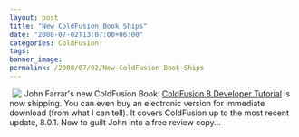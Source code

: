 ```yaml
---
layout: post
title: "New ColdFusion Book Ships"
date: "2008-07-02T13:07:00+06:00"
categories: ColdFusion 
tags: 
banner_image: 
permalink: /2008/07/02/New-ColdFusion-Book-Ships
---
```


<img src="https://static.raymondcamden.com/images/cfjedi/cfdt2.jpg" align="left" hspace="5"> John Farrar's new ColdFusion Book: <a href="http://www.packtpub.com/coldfusion-8-developer-tutorial/book">ColdFusion 8 Developer Tutorial</a> is now shipping. You can even buy an electronic version for immediate download (from what I can tell). It covers ColdFusion up to the most recent update, 8.0.1. Now to guilt John into a free review copy...
<br clear="left">